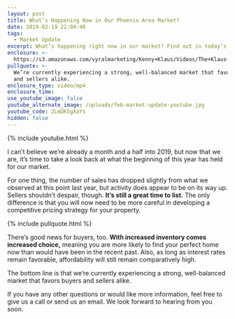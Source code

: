 ```yaml
---
layout: post
title: What’s Happening Now in Our Phoenix Area Market?
date: 2019-02-19 22:04:40
tags:
  - Market Update
excerpt: What’s happening right now in our market? Find out in today’s message.
enclosure: >-
  https://s3.amazonaws.com/vyralmarketing/Kenny+Klaus/Videos/The+Klaus+Team-+Whats+Happening+Now+in+Our+Phoenix+Area+Market_.mp4
pullquote: >-
  We’re currently experiencing a strong, well-balanced market that favors buyers
  and sellers alike.
enclosure_type: video/mp4
enclosure_time:
use_youtube_image: false
youtube_alternate_image: /uploads/feb-market-update-youtube.jpg
youtube_code: 2LmDK5gXaYs
hidden: false
---
```


{% include youtube.html %}

I can’t believe we’re already a month and a half into 2019, but now that we are, it’s time to take a look back at what the beginning of this year has held for our market.

For one thing, the number of sales has dropped slightly from what we observed at this point last year, but activity does appear to be on its way up. Sellers shouldn’t despair, though. **It’s still a great time to list.** The only difference is that you will now need to be more careful in developing a competitive pricing strategy for your property.

{% include pullquote.html %}

There’s good news for buyers, too. **With increased inventory comes increased choice,** meaning you are more likely to find your perfect home now than would have been in the recent past. Also, as long as interest rates remain favorable, affordability will still remain comparatively high.

The bottom line is that we’re currently experiencing a strong, well-balanced market that favors buyers and sellers alike.

If you have any other questions or would like more information, feel free to give us a call or send us an email. We look forward to hearing from you soon.